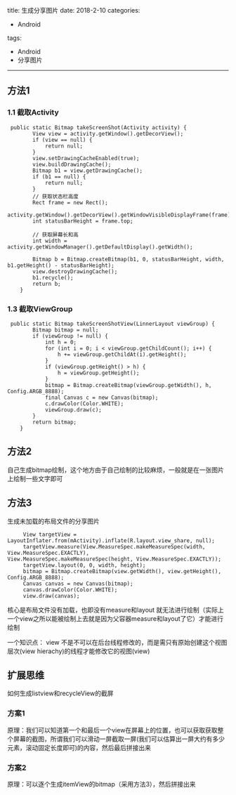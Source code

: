 title: 生成分享图片
date: 2018-2-10 
categories:
- Android
   
   
tags:   
- Android
- 分享图片

---


## 方法1
### 1.1 截取Activity  

     public static Bitmap takeScreenShot(Activity activity) {
            View view = activity.getWindow().getDecorView();
            if (view == null) {
                return null;
            }
            view.setDrawingCacheEnabled(true);
            view.buildDrawingCache();
            Bitmap b1 = view.getDrawingCache();
            if (b1 == null) {
                return null;
            }
            // 获取状态栏高度
            Rect frame = new Rect();
            activity.getWindow().getDecorView().getWindowVisibleDisplayFrame(frame);
            int statusBarHeight = frame.top;

            // 获取屏幕长和高
            int width = activity.getWindowManager().getDefaultDisplay().getWidth();

            Bitmap b = Bitmap.createBitmap(b1, 0, statusBarHeight, width, b1.getHeight() - statusBarHeight);
            view.destroyDrawingCache();
            b1.recycle();
            return b;
        }

### 1.3 截取ViewGroup

     public static Bitmap takeScreenShotView(LinnerLayout viewGroup) {
            Bitmap bitmap = null;
            if (viewGroup != null) {
                int h = 0;
                for (int i = 0; i < viewGroup.getChildCount(); i++) {
                    h += viewGroup.getChildAt(i).getHeight();
                }
                if (viewGroup.getHeight() > h) {
                    h = viewGroup.getHeight();
                }
                bitmap = Bitmap.createBitmap(viewGroup.getWidth(), h, Config.ARGB_8888);
                final Canvas c = new Canvas(bitmap);
                c.drawColor(Color.WHITE);
                viewGroup.draw(c);
            }
            return bitmap;
        }

## 方法2  
自己生成bitmap绘制，这个地方由于自己绘制的比较麻烦，一般就是在一张图片上绘制一些文字即可





## 方法3
生成未加载的布局文件的分享图片


         View targetView = LayoutInflater.from(mActivity).inflate(R.layout.view_share, null);
         targetView.measure(View.MeasureSpec.makeMeasureSpec(width, View.MeasureSpec.EXACTLY),      View.MeasureSpec.makeMeasureSpec(height, View.MeasureSpec.EXACTLY));
         targetView.layout(0, 0, width, height);
         bitmap = Bitmap.createBitmap(view.getWidth(), view.getHeight(), Config.ARGB_8888);
         Canvas canvas = new Canvas(bitmap);
         canvas.drawColor(Color.WHITE);
         view.draw(canvas);

核心是布局文件没有加载，也即没有measure和layout 就无法进行绘制（实际上一个view之所以能被绘制上去就是因为父容器measure和layout了它）才能进行绘制

一个知识点： view 不是不可以在后台线程修改的，而是需只有原始创建这个视图层次(view hierachy)的线程才能修改它的视图(view)


## 扩展思维  
如何生成listview和recycleView的截屏   
### 方案1 
原理：我们可以知道第一个和最后一个view在屏幕上的位置，也可以获取获取整个屏幕的截图，所谓我们可以滑动一屏截取一屏(我们可以估算出一屏大约有多少元素，滚动固定长度即可)的内容，然后最后拼接出来  

### 方案2
原理：可以逐个生成itemView的bitmap（采用方法3），然后拼接出来

